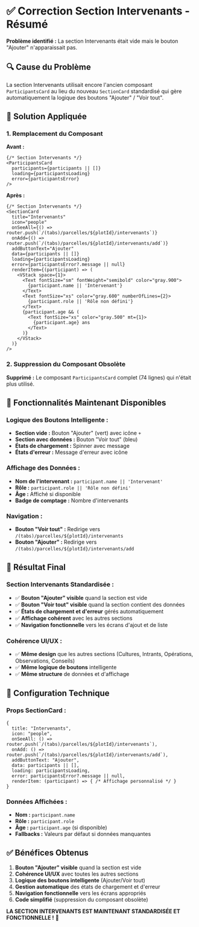 # ✅ Correction Section Intervenants - Résumé

**Problème identifié :** La section Intervenants était vide mais le bouton "Ajouter" n'apparaissait pas.

## 🔍 **Cause du Problème**

La section Intervenants utilisait encore l'ancien composant `ParticipantsCard` au lieu du nouveau `SectionCard` standardisé qui gère automatiquement la logique des boutons "Ajouter" / "Voir tout".

## 🚀 **Solution Appliquée**

### **1. Remplacement du Composant**

**Avant :**
```tsx
{/* Section Intervenants */}
<ParticipantsCard 
  participants={participants || []} 
  loading={participantsLoading} 
  error={participantsError} 
/>
```

**Après :**
```tsx
{/* Section Intervenants */}
<SectionCard
  title="Intervenants"
  icon="people"
  onSeeAll={() => router.push(`/(tabs)/parcelles/${plotId}/intervenants`)}
  onAdd={() => router.push(`/(tabs)/parcelles/${plotId}/intervenants/add`)}
  addButtonText="Ajouter"
  data={participants || []}
  loading={participantsLoading}
  error={participantsError?.message || null}
  renderItem={(participant) => (
    <VStack space={1}>
      <Text fontSize="sm" fontWeight="semibold" color="gray.900">
        {participant.name || 'Intervenant'}
      </Text>
      <Text fontSize="xs" color="gray.600" numberOfLines={2}>
        {participant.role || 'Rôle non défini'}
      </Text>
      {participant.age && (
        <Text fontSize="xs" color="gray.500" mt={1}>
          {participant.age} ans
        </Text>
      )}
    </VStack>
  )}
/>
```

### **2. Suppression du Composant Obsolète**

**Supprimé :** Le composant `ParticipantsCard` complet (74 lignes) qui n'était plus utilisé.

## 🎯 **Fonctionnalités Maintenant Disponibles**

### **Logique des Boutons Intelligente :**
- **Section vide :** Bouton "Ajouter" (vert) avec icône `+`
- **Section avec données :** Bouton "Voir tout" (bleu)
- **États de chargement :** Spinner avec message
- **États d'erreur :** Message d'erreur avec icône

### **Affichage des Données :**
- **Nom de l'intervenant :** `participant.name || 'Intervenant'`
- **Rôle :** `participant.role || 'Rôle non défini'`
- **Âge :** Affiché si disponible
- **Badge de comptage :** Nombre d'intervenants

### **Navigation :**
- **Bouton "Voir tout" :** Redirige vers `/(tabs)/parcelles/${plotId}/intervenants`
- **Bouton "Ajouter" :** Redirige vers `/(tabs)/parcelles/${plotId}/intervenants/add`

## 📱 **Résultat Final**

### **Section Intervenants Standardisée :**
- ✅ **Bouton "Ajouter" visible** quand la section est vide
- ✅ **Bouton "Voir tout" visible** quand la section contient des données
- ✅ **États de chargement et d'erreur** gérés automatiquement
- ✅ **Affichage cohérent** avec les autres sections
- ✅ **Navigation fonctionnelle** vers les écrans d'ajout et de liste

### **Cohérence UI/UX :**
- ✅ **Même design** que les autres sections (Cultures, Intrants, Opérations, Observations, Conseils)
- ✅ **Même logique de boutons** intelligente
- ✅ **Même structure** de données et d'affichage

## 🔧 **Configuration Technique**

### **Props SectionCard :**
```tsx
{
  title: "Intervenants",
  icon: "people",
  onSeeAll: () => router.push(`/(tabs)/parcelles/${plotId}/intervenants`),
  onAdd: () => router.push(`/(tabs)/parcelles/${plotId}/intervenants/add`),
  addButtonText: "Ajouter",
  data: participants || [],
  loading: participantsLoading,
  error: participantsError?.message || null,
  renderItem: (participant) => { /* Affichage personnalisé */ }
}
```

### **Données Affichées :**
- **Nom :** `participant.name`
- **Rôle :** `participant.role`
- **Âge :** `participant.age` (si disponible)
- **Fallbacks :** Valeurs par défaut si données manquantes

## ✅ **Bénéfices Obtenus**

1. **Bouton "Ajouter" visible** quand la section est vide
2. **Cohérence UI/UX** avec toutes les autres sections
3. **Logique des boutons intelligente** (Ajouter/Voir tout)
4. **Gestion automatique** des états de chargement et d'erreur
5. **Navigation fonctionnelle** vers les écrans appropriés
6. **Code simplifié** (suppression du composant obsolète)

**LA SECTION INTERVENANTS EST MAINTENANT STANDARDISÉE ET FONCTIONNELLE !** 🎉
